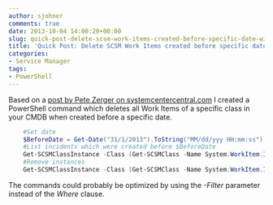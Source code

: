 ```yaml
---
author: sjohner
comments: true
date: 2013-10-04 14:00:20+00:00
slug: quick-post-delete-scsm-work-items-created-before-specific-date-with-powershell
title: 'Quick Post: Delete SCSM Work Items created before specific date with PowerShell'
categories:
- Service Manager
tags:
- PowerShell
---
```


Based on a [post by Pete Zerger on systemcentercentral.com](http://www.systemcentercentral.com/scsm-2012-deleting-work-items-in-bulk-in-system-center-2012-service-manager-with-powershell/) I created a PowerShell command which deletes all Work Items of a specific class in your CMDB when created before a specific date.

```powershell
    #Set date
    $BeforeDate = Get-Date("31/1/2013").ToString("MM/dd/yyy HH:mm:ss")
    #List incidents which were created before $BeforeDate
    Get-SCSMClassInstance -Class (Get-SCSMClass -Name System.WorkItem.Incident) | Where {($_.CreatedDate -lt $BeforeDate)} | sort-object CreatedDate | ft -Property Id,Title,CreatedDate
    #Remove instances
    Get-SCSMClassInstance -Class (Get-SCSMClass -Name System.WorkItem.Incident) | Where {($_.CreatedDate -lt $BeforeDate)} | Remove-SCSMClassInstance
```

The commands could probably be optimized by using the _-Filter_ parameter instead of the _Where_ clause.

